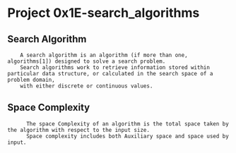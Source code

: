 # Project 0x1E-search_algorithms    
    
    
    
   ## Search Algorithm

        A search algorithm is an algorithm (if more than one, algorithms[1]) designed to solve a search problem. 
        Search algorithms work to retrieve information stored within particular data structure, or calculated in the search space of a problem domain, 
        with either discrete or continuous values.
    
    
   ## Space Complexity

          The space Complexity of an algorithm is the total space taken by the algorithm with respect to the input size. 
          Space complexity includes both Auxiliary space and space used by input. 


